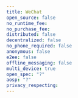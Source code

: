 ```yaml
---
title: WeChat
open_source: false
no_runtime_fee:
no_purchase_fee:
distributed: false
decentralized: false
no_phone_required: false
anonymous: false
e2ee: false
offline_messaging: false
multi_device: true
open_spec: "?"
aosp: "?"
privacy_respecting:
---
```



